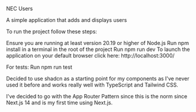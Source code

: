 NEC Users

A simple application that adds and displays users

To run the project follow these steps:

Ensure you are running at least version 20.19 or higher of Node.js
Run npm install in a terminal in the root of the project
Run npm run dev
To launch the application on your default browser click here: http://localhost:3000/

For tests:
Run npm run test

Decided to use shadcn as a starting point for my components as I've never used it before and works really well with TypeScript and Tailwind CSS. 

I've decided to go with the App Router Pattern since this is the norm since Next.js 14 and is my first time using Next.js.